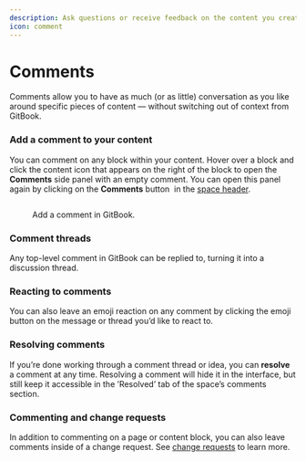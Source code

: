 ```yaml
---
description: Ask questions or receive feedback on the content you create in GitBook.
icon: comment
---
```


# Comments

Comments allow you to have as much (or as little) conversation as you like around specific pieces of content — without switching out of context from GitBook.

### Add a comment to your content <a href="#comment-within-your-content" id="comment-within-your-content"></a>

You can comment on any block within your content. Hover over a block and click the content icon that appears on the right of the block to open the **Comments** side panel with an empty comment. You can open this panel again by clicking on the **Comments** button <picture><source srcset="../../.gitbook/assets/comments-dark.png" media="(prefers-color-scheme: dark)"><img src="../../.gitbook/assets/comments-light.png" alt="" data-size="line"></picture> in the [space header](../editor/navigation.md#space-header).

<figure><img src="../../.gitbook/assets/collaboration-comments.png" alt=""><figcaption><p>Add a comment in GitBook.</p></figcaption></figure>

### Comment threads

Any top-level comment in GitBook can be replied to, turning it into a discussion thread.

### Reacting to comments

You can also leave an emoji reaction on any comment by clicking the emoji button on the message or thread you’d like to react to.

### Resolving comments

If you’re done working through a comment thread or idea, you can **resolve** a comment at any time. Resolving a comment will hide it in the interface, but still keep it accessible in the ’Resolved’ tab of the space’s comments section.

### Commenting and change requests

In addition to commenting on a page or content block, you can also leave comments inside of a change request. See [change requests](change-requests.md) to learn more.
